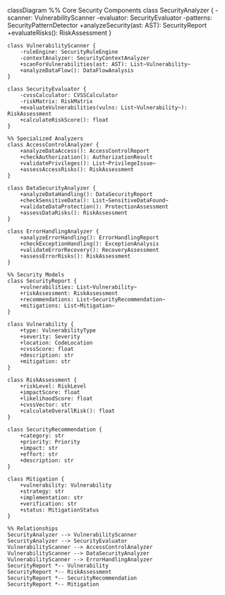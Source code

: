 classDiagram
    %% Core Security Components
    class SecurityAnalyzer {
        -scanner: VulnerabilityScanner
        -evaluator: SecurityEvaluator
        -patterns: SecurityPatternDetector
        +analyzeSecurity(ast: AST): SecurityReport
        +evaluateRisks(): RiskAssessment
    }

    class VulnerabilityScanner {
        -ruleEngine: SecurityRuleEngine
        -contextAnalyzer: SecurityContextAnalyzer
        +scanForVulnerabilities(ast: AST): List~Vulnerability~
        +analyzeDataFlow(): DataFlowAnalysis
    }

    class SecurityEvaluator {
        -cvssCalculator: CVSSCalculator
        -riskMatrix: RiskMatrix
        +evaluateVulnerabilities(vulns: List~Vulnerability~): RiskAssessment
        +calculateRiskScore(): float
    }

    %% Specialized Analyzers
    class AccessControlAnalyzer {
        +analyzeDataAccess(): AccessControlReport
        +checkAuthorization(): AuthorizationResult
        +validatePrivileges(): List~PrivilegeIssue~
        +assessAccessRisks(): RiskAssessment
    }

    class DataSecurityAnalyzer {
        +analyzeDataHandling(): DataSecurityReport
        +checkSensitiveData(): List~SensitiveDataFound~
        +validateDataProtection(): ProtectionAssessment
        +assessDataRisks(): RiskAssessment
    }

    class ErrorHandlingAnalyzer {
        +analyzeErrorHandling(): ErrorHandlingReport
        +checkExceptionHandling(): ExceptionAnalysis
        +validateErrorRecovery(): RecoveryAssessment
        +assessErrorRisks(): RiskAssessment
    }

    %% Security Models
    class SecurityReport {
        +vulnerabilities: List~Vulnerability~
        +riskAssessment: RiskAssessment
        +recommendations: List~SecurityRecommendation~
        +mitigations: List~Mitigation~
    }

    class Vulnerability {
        +type: VulnerabilityType
        +severity: Severity
        +location: CodeLocation
        +cvssScore: float
        +description: str
        +mitigation: str
    }

    class RiskAssessment {
        +riskLevel: RiskLevel
        +impactScore: float
        +likelihoodScore: float
        +cvssVector: str
        +calculateOverallRisk(): float
    }

    class SecurityRecommendation {
        +category: str
        +priority: Priority
        +impact: str
        +effort: str
        +description: str
    }

    class Mitigation {
        +vulnerability: Vulnerability
        +strategy: str
        +implementation: str
        +verification: str
        +status: MitigationStatus
    }

    %% Relationships
    SecurityAnalyzer --> VulnerabilityScanner
    SecurityAnalyzer --> SecurityEvaluator
    VulnerabilityScanner --> AccessControlAnalyzer
    VulnerabilityScanner --> DataSecurityAnalyzer
    VulnerabilityScanner --> ErrorHandlingAnalyzer
    SecurityReport *-- Vulnerability
    SecurityReport *-- RiskAssessment
    SecurityReport *-- SecurityRecommendation
    SecurityReport *-- Mitigation